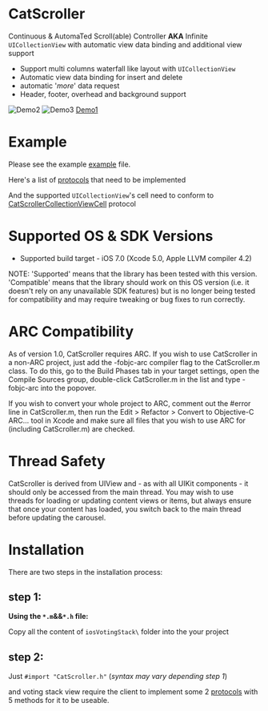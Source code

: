 CatScroller
=========
Continuous & AutomaTed Scroll(able) Controller
**AKA**
Infinite ```UICollectionView``` with automatic view data binding and additional view support

  - Support multi columns waterfall like layout with ```UICollectionView```
  - Automatic view data binding for insert and delete
  - automatic '*more*' data request
  - Header, footer, overhead and background support

![Demo2]
![Demo3]
[Demo1]

Example
=======
Please see the example [example] file. 

Here's a list of [protocols] that need to be implemented

And the supported ```UICollectionView```'s cell need to conform to [CatScrollerCollectionViewCell] protocol

Supported OS & SDK Versions
===========================

* Supported build target - iOS 7.0 (Xcode 5.0, Apple LLVM compiler 4.2)

NOTE: 'Supported' means that the library has been tested with this version. 'Compatible' means that the library should work on this OS version (i.e. it doesn't rely on any unavailable SDK features) but is no longer being tested for compatibility and may require tweaking or bug fixes to run correctly.


ARC Compatibility
=================

As of version 1.0, CatScroller requires ARC. If you wish to use CatScroller in a non-ARC project, just add the -fobjc-arc compiler flag to the CatScroller.m class. To do this, go to the Build Phases tab in your target settings, open the Compile Sources group, double-click CatScroller.m in the list and type -fobjc-arc into the popover.

If you wish to convert your whole project to ARC, comment out the #error line in CatScroller.m, then run the Edit > Refactor > Convert to Objective-C ARC... tool in Xcode and make sure all files that you wish to use ARC for (including CatScroller.m) are checked.


Thread Safety
=============

CatScroller is derived from UIView and - as with all UIKit components - it should only be accessed from the main thread. You may wish to use threads for loading or updating content views or items, but always ensure that once your content has loaded, you switch back to the main thread before updating the carousel.


Installation
=============

There are two steps in the installation process:

step 1:
--------------
<!-- **Using the ``.framework`` file**:

The file is located in ``Framework\`` folder. 
To use the CatScroller class in an app, just drag the CatScroller class files (demo files and assets are not needed) into your project and add the QuartzCore framework. -->


**Using the ``*.m``&&``*.h`` file:**

Copy all the content of ``iosVotingStack\`` folder into the your project

<!-- 
**Using it as ``Sub Projects:``** 

A create static library project is already created. And it is located in ``createStaticLibrary\`` folder. 
Please use the [Creating a Static Library in iOS Tutorial] article's `Method 2: Subprojects` section for detail.
 -->

step 2:
-------

Just ``#import "CatScroller.h"`` (*syntax may vary depending step 1*)

and voting stack view require the client to implement some 2 [protocols] with 5 methods for it to be useable.







[example]:https://github.com/tagged/ios-cat-scroller/blob/master/CatScrollerExample/CatScrollerExample/ViewController.m#L40
[protocols]:https://github.com/tagged/ios-cat-scroller/blob/master/CatScroller/CatScroller.h#L58
[CatScrollerCollectionViewCell]:https://github.com/tagged/ios-cat-scroller/blob/master/CatScroller/CatScroller.h#L25
[Demo1]:https://s3.amazonaws.com/uploads.hipchat.com/30/602337/YYsMUvoKYRXZ5FF/additionalView.gif
[Demo2]:https://s3.amazonaws.com/uploads.hipchat.com/30/602337/VWRuJ6QNDi0b8HN/autoAdd390.gif
[Demo3]:https://s3.amazonaws.com/uploads.hipchat.com/30/602337/Ku82FS41h2zLBPz/multiDeletion390.gif
<!-- [Creating a Static Library in iOS Tutorial]:http://www.raywenderlich.com/41377/creating-a-static-library-in-ios-tutorial -->